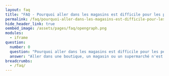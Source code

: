 ```yaml
---
layout: faq
title: "FAQ - Pourquoi aller dans les magasins est difficile pour les personnes autistes ?"
permalink: /faq/pourquoi-aller-dans-les-magasins-est-difficile-pour-les-personnes-autistes
hide_header_link: true
oembed_image: /assets/pages/faq/opengraph.png
modules:
  - iframe
question: 
  number: 0
  question: "Pourquoi aller dans les magasins est difficile pour les personnes autistes ?"
  answer: "Aller dans une boutique, un magasin ou un supermarché n'est pas facile pour les personnes autistes. Souvent les magasins sont bruyants, imprévisibles, remplis de monde et communiquer avec les vendeurs ou caissiers est souvent nécessaire. Tout cela fait qu'il est très difficile pour les personnes autistes et leur famille d'aller dans un magasin. Pour les personnes avec autisme, il est plus facile d'aller dans un magasin aux heures où il y a moins de monde lorsque la sortie est préparée en avance. "
breadcrumbs:
  - /faq/
---
```


